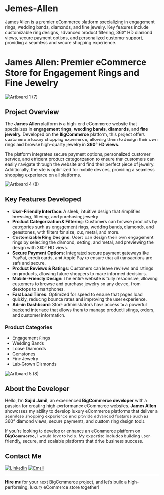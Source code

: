# Jemes-Allen
 James Allen is a premier eCommerce platform specializing in engagement rings, wedding bands, diamonds, and fine jewelry. Key features include customizable ring designs, advanced product filtering, 360° HD diamond views, secure payment options, and personalized customer support, providing a seamless and secure shopping experience.
# James Allen: Premier eCommerce Store for Engagement Rings and Fine Jewelry

![Artboard 1 (7)](https://github.com/user-attachments/assets/8df0839b-3302-4609-88d6-2808531dba25)

## Project Overview

The **James Allen** platform is a high-end eCommerce website that specializes in **engagement rings**, **wedding bands**, **diamonds**, and **fine jewelry**. Developed on the **BigCommerce** platform, this project offers customers a luxury shopping experience, allowing them to design their own rings and browse high-quality jewelry in **360° HD views**.

The platform integrates secure payment options, personalized customer service, and efficient product categorization to ensure that customers can easily navigate through the website and find their perfect piece of jewelry. Additionally, the site is optimized for mobile devices, providing a seamless shopping experience on all platforms.

![Artboard 4 (8)](https://github.com/user-attachments/assets/093f0662-ef6c-4127-bc11-1e9a5ebb0010)

## Key Features Developed

- **User-Friendly Interface**: A sleek, intuitive design that simplifies browsing, filtering, and purchasing jewelry.
- **Product Categorization & Filtering**: Customers can browse products by categories such as engagement rings, wedding bands, diamonds, and gemstones, with filters for size, cut, metal, and more.
- **Customizable Ring Designs**: Users can design their own engagement rings by selecting the diamond, setting, and metal, and previewing the design with 360° HD views.
- **Secure Payment Options**: Integrated secure payment gateways like PayPal, credit cards, and Apple Pay to ensure that all transactions are safe and secure.
- **Product Reviews & Ratings**: Customers can leave reviews and ratings on products, allowing future shoppers to make informed decisions.
- **Mobile-Friendly Design**: The entire website is fully responsive, allowing customers to browse and purchase jewelry on any device, from desktops to smartphones.
- **Fast Load Times**: Optimized for speed to ensure that pages load quickly, reducing bounce rates and improving the user experience.
- **Admin Dashboard**: Store administrators have access to a powerful backend interface that allows them to manage product listings, orders, and customer information.

### Product Categories

- Engagement Rings
- Wedding Bands
- Loose Diamonds
- Gemstones
- Fine Jewelry
- Lab-Grown Diamonds

![Artboard 5 (8)](https://github.com/user-attachments/assets/9d9c1b95-fbdf-47ec-bcc0-dc19d8caf93f)

## About the Developer

Hello, I’m **Sajid Jamil**, an experienced **BigCommerce developer** with a passion for creating high-performance eCommerce websites. **James Allen** showcases my ability to develop luxury eCommerce platforms that deliver a seamless shopping experience and provide advanced features such as 360° diamond views, secure payments, and custom ring design tools.

If you're looking to develop or enhance an eCommerce platform on **BigCommerce**, I would love to help. My expertise includes building user-friendly, secure, and scalable platforms that drive business success.

## Contact Me

[![LinkedIn](https://img.shields.io/badge/LinkedIn-Connect-blue?style=for-the-badge&logo=linkedin)](https://www.linkedin.com/in/sajid-jameel-721256178/)
[![Email](https://img.shields.io/badge/Email-Contact%20Me-orange?style=for-the-badge&logo=gmail)](mailto:sajidjamil.met@gmail.com)

---

**Hire me** for your next BigCommerce project, and let’s build a high-performing, luxury eCommerce store together!
